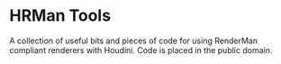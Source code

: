 HRMan Tools
===========
A collection of useful bits and pieces of code for using RenderMan compliant renderers with Houdini. Code is placed in the public domain.
